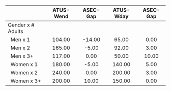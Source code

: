 
|                      |    ATUS-Wend |     ASEC-Gap |    ATUS-Wday |     ASEC-Gap |
| -------------------- | :----------: | :----------: | :----------: | :----------: |
| Gender x # Adults    |              |              |              |              |
| &nbsp;&nbsp;Men x 1  |       104.00 |       -14.00 |        65.00 |         0.00 |
| &nbsp;&nbsp;Men x 2  |       165.00 |        -5.00 |        92.00 |         3.00 |
| &nbsp;&nbsp;Men x 3+ |       117.00 |         0.00 |        50.00 |        10.00 |
| &nbsp;&nbsp;Women x 1 |       180.00 |        -5.00 |       140.00 |         5.00 |
| &nbsp;&nbsp;Women x 2 |       240.00 |         0.00 |       200.00 |         3.00 |
| &nbsp;&nbsp;Women x 3+ |       200.00 |        10.00 |       150.00 |         0.00 |

